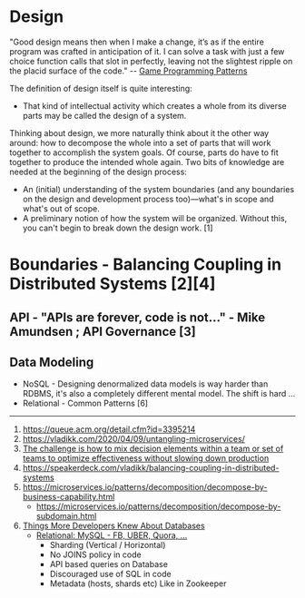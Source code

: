 # Design
"Good design means then when I make a change, it’s as if the entire program was crafted in anticipation of it. I can solve a task with just a few choice function calls that slot in perfectly, leaving not the slightest ripple on the placid surface of the code."  -- [Game Programming Patterns](https://gameprogrammingpatterns.com/contents.html)

The definition of design itself is quite interesting: 
- That kind of intellectual activity which creates a whole from its diverse parts may be called the design of a system.

Thinking about design, we more naturally think about it the other way around: how to decompose the whole into a set of parts that will work together to accomplish the system goals. Of course, parts do have to fit together to produce the intended whole again.
Two bits of knowledge are needed at the beginning of the design process:
* An (initial) understanding of the system boundaries (and any boundaries on the design and development process too)—what's in scope and what's out of scope.
* A preliminary notion of how the system will be organized. Without this, you can't begin to break down the design work. [1]

# Boundaries - Balancing Coupling in Distributed Systems [2][4]

## API  - "APIs are forever, code is not..." - Mike Amundsen ; API Governance [3]
## Data Modeling
* NoSQL - Designing denormalized data models is way harder than RDBMS, it's also a completely different mental model. The shift is hard ...
* Relational -  Common Patterns [6]

---

1. https://queue.acm.org/detail.cfm?id=3395214
2. https://vladikk.com/2020/04/09/untangling-microservices/
3. [The challenge is how to mix decision elements within a team or set of teams to optimize effectiveness without slowing down production](https://blogs.mulesoft.com/dev/management-dev/improve-api-governance-with-distributed-decision-making/)
4. https://speakerdeck.com/vladikk/balancing-coupling-in-distributed-systems
5. https://microservices.io/patterns/decomposition/decompose-by-business-capability.html
     * https://microservices.io/patterns/decomposition/decompose-by-subdomain.html
6. [Things More Developers Knew About Databases](https://medium.com/@rakyll/things-i-wished-more-developers-knew-about-databases-2d0178464f78)
     * [Relational: MySQL - FB, UBER, Quora, ...](https://www.quora.com/q/quoraengineering/MySQL-sharding-at-Quora)
       * Sharding (Vertical / Horizontal)
       * No JOINS policy in code
       * API based queries on Database
       * Discouraged use of SQL in code
       * Metadata (hosts, shards etc) Like in Zookeeper 

